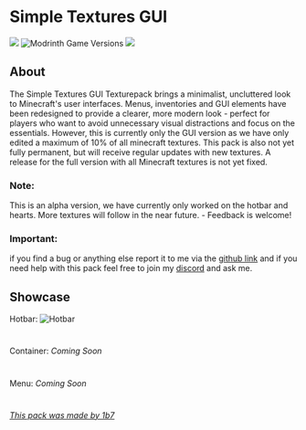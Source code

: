 # Simple Textures GUI
[![](https://img.shields.io/modrinth/dt/6Gg2nFL1?color=00AF5C&label=downloads&logo=modrinth)](https://modrinth.com/project/stg-6gg2nfl1) ![Modrinth Game Versions](https://img.shields.io/modrinth/game-versions/6Gg2nFL1)
[![](https://img.shields.io/discord/1370030733522899075?color=0098DB&label=Discord&logo=discord&logoColor=0098DB)](https://discord.com/invite/4SmBNnQDhu) 


## About
The Simple Textures GUI Texturepack brings a minimalist, uncluttered look to Minecraft's user interfaces. Menus, inventories and GUI elements have been redesigned to provide a clearer, more modern look - perfect for players who want to avoid unnecessary visual distractions and focus on the essentials. However, this is currently only the GUI version as we have only edited a maximum of 10% of all minecraft textures. This pack is also not yet fully permanent, but will receive regular updates with new textures. A release for the full version with all Minecraft textures is not yet fixed.

### Note: 
This is an alpha version, we have currently only worked on the hotbar and hearts. More textures will follow in the near future. - Feedback is welcome!

### Important:
if you find a bug or anything else report it to me via the [github link](https://github.com/1b7-t/Simple-Textures-GUI/issues) and if you need help with this pack feel free to join my [discord](https://discord.com/invite/4SmBNnQDhu) and ask me.

## Showcase
Hotbar:
![Hotbar](https://cdn.modrinth.com/data/cached_images/5af6549f93f8f08c6605551183f690ffc0d30244_0.webp)
#
Container: 
_Coming Soon_
#
Menu:
_Coming Soon_
# 
[_This pack was made by 1b7_](https://modrinth.com/user/1b7)
